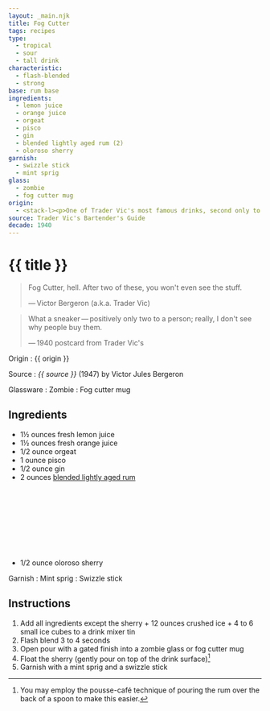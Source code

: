 ```yaml
---
layout: _main.njk
title: Fog Cutter
tags: recipes
type:
  - tropical
  - sour
  - tall drink
characteristic:
  - flash-blended
  - strong
base: rum base
ingredients:
  - lemon juice
  - orange juice
  - orgeat
  - pisco
  - gin
  - blended lightly aged rum (2)
  - oloroso sherry
garnish:
  - swizzle stick
  - mint sprig
glass:
  - zombie
  - fog cutter mug
origin:
  - <stack-l><p>One of Trader Vic's most famous drinks, second only to the mai tai. As with so many drinks Vic claimed to have invented, the provenance is uncertain.</p><p>Don the Beachcomber served a version calling for pisco in his restaurant chain's later locations. This version, adapted by Smuggler's Cove, retains Don's innovation.</p></stack-l>
source: Trader Vic's Bartender's Guide
decade: 1940
---
```


<!-- markdownlint-disable MD025 -->
# {{ title }}
<!-- markdownlint-disable MD025 -->

<!-- markdownlint-disable MD028 -->
> Fog Cutter, hell. After two of these, you won't even see the stuff.
>
> —&NoBreak;&thinsp;&NoBreak;Victor Bergeron (a.k.a. Trader Vic)

> What a sneaker&NoBreak;&thinsp;&NoBreak;—&NoBreak;&thinsp;&NoBreak;positively only two to a person; really, I don't see why people buy them.
>
> —&NoBreak;&thinsp;&NoBreak;1940 postcard from Trader Vic's
<!-- markdownlint-enable MD028 -->

  Origin
    : {{ origin }}

  Source
    : <cite>{{ source }}</cite> (1947) by  Victor Jules Bergeron

  Glassware
    : Zombie
    : Fog cutter mug

## Ingredients

- 1&frac12; ounces fresh lemon juice
- 1&frac12; ounces fresh orange juice
- 1/2 ounce orgeat
- 1 ounce pisco
- 1/2 ounce gin
- 2 ounces [blended lightly aged rum](/rums/04-rum-blended-lightly-aged/)<icon-l space="1em" class="bigger" label="(2)"><span class="with-icon"><svg class="icon"><use href="/assets/images/icons/circle-2.svg#circle-2"></use></svg></span></icon-l>
- 1/2 ounce oloroso sherry

Garnish
  : Mint sprig
  : Swizzle stick

## Instructions

1. Add all ingredients except the sherry + 12 ounces crushed ice + 4 to 6 small ice cubes to a drink mixer tin
2. Flash blend 3 to 4 seconds
3. Open pour with a gated finish into a zombie glass or fog cutter mug
4. Float the sherry (gently pour on top of the drink surface)[^1]
5. Garnish with a mint sprig and a swizzle stick

[^1]: You may employ the pousse-café technique of pouring the rum over the back of a spoon to make this easier.
